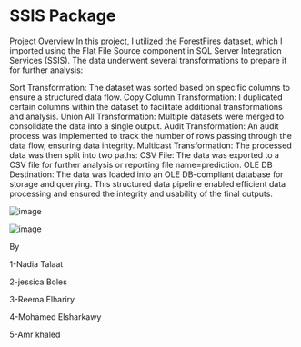 # SSIS Package

Project Overview
In this project, I utilized the ForestFires dataset, which I imported using the Flat File Source component in SQL Server Integration Services (SSIS). The data underwent several transformations to prepare it for further analysis:

Sort Transformation: The dataset was sorted based on specific columns to ensure a structured data flow.
Copy Column Transformation: I duplicated certain columns within the dataset to facilitate additional transformations and analysis.
Union All Transformation: Multiple datasets were merged to consolidate the data into a single output.
Audit Transformation: An audit process was implemented to track the number of rows passing through the data flow, ensuring data integrity.
Multicast Transformation: The processed data was then split into two paths:
CSV File: The data was exported to a CSV file for further analysis or reporting file name=prediction.
OLE DB Destination: The data was loaded into an OLE DB-compliant database for storage and querying.
This structured data pipeline enabled efficient data processing and ensured the integrity and usability of the final outputs.



![image](https://github.com/user-attachments/assets/b1df51e3-8854-4828-b653-ebadf83721d0)


![image](https://github.com/user-attachments/assets/44f7fb7b-1c12-4334-972e-5187c881a50e)













By

1-Nadia Talaat​

2-jessica Boles ​

3-Reema Elhariry​

4-Mohamed Elsharkawy 

5-Amr khaled​





 
